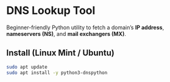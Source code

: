 # DNS Lookup Tool

Beginner-friendly Python utility to fetch a domain’s **IP address**, **nameservers (NS)**, and **mail exchangers (MX)**.

## Install (Linux Mint / Ubuntu)
```bash
sudo apt update
sudo apt install -y python3-dnspython
